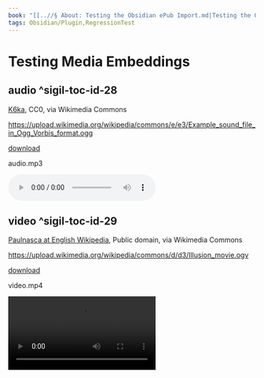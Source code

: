 ```yaml
---
book: "[[..//§ About꞉ Testing the Obsidian ePub Import.md|Testing the Obsidian ePub Import]]"
tags: Obsidian/Plugin,RegressionTest
---
```


# Testing Media Embeddings

## audio ^sigil-toc-id-28

[K6ka](https://commons.wikimedia.org/wiki/File:Example_sound_file_in_Ogg_Vorbis_format.ogg), CC0, via Wikimedia Commons

https://upload.wikimedia.org/wikipedia/commons/e/e3/Example_sound_file_in_Ogg_Vorbis_format.ogg

[download](https://upload.wikimedia.org/wikipedia/commons/e/e3/Example_sound_file_in_Ogg_Vorbis_format.ogg)

audio.mp3

![](../Audio/audio.mp3)

## video ^sigil-toc-id-29

[Paulnasca at English Wikipedia](https://commons.wikimedia.org/wiki/File:Illusion_movie.ogv), Public domain, via Wikimedia Commons

https://upload.wikimedia.org/wikipedia/commons/d/d3/Illusion_movie.ogv

[download](https://upload.wikimedia.org/wikipedia/commons/d/d3/Illusion_movie.ogv)

video.mp4

![](../Video/video.mp4)